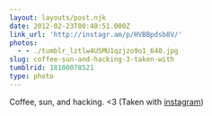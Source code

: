 ```yaml
---
layout: layouts/post.njk
date: 2012-02-23T00:40:51.000Z
link_url: 'http://instagr.am/p/HVBBpdsb8V/'
photos:
  - - ./tumblr_lztlw4USMU1qzjzo9o1_640.jpg
slug: coffee-sun-and-hacking-3-taken-with
tumblrid: 18100078521
type: photo
---
```

<p>Coffee, sun, and hacking. &lt;3 (Taken with <a href="http://instagr.am">instagram</a>)</p>
